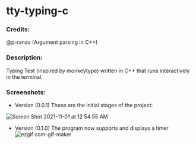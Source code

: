 # tty-typing-c

### Credits: 
@p-ranav (Argument parsing in C++)

### Description:
Typing Test (inspired by monkeytype) written in C++ that runs interactively in the terminal.

### Screenshots: 
- Version (0.0.1)
These are the initial stages of the project:

![Screen Shot 2021-11-01 at 12 54 55 AM](https://user-images.githubusercontent.com/78666414/139639660-c9bd9b6f-135c-4645-afb2-87fa564bd03c.png)

- Version (0.1.0)
The program now supports and displays a timer
![ezgif com-gif-maker](https://user-images.githubusercontent.com/78666414/139759593-fe7af292-5277-494f-ae8f-c02d32f6eaf2.gif)
